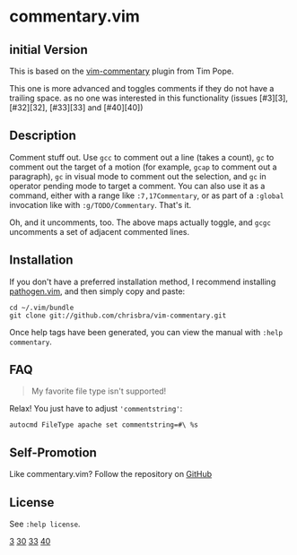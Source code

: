 # commentary.vim

## initial Version

This is based on the [vim-commentary](https://github.com/tpope/vim-pathogen)
plugin from Tim Pope.

This one is more advanced and toggles comments if they do not have a trailing space.
as no one was interested in this functionality (issues [#3][3], [#32][32], [#33][33] and [#40][40])

## Description

Comment stuff out.  Use `gcc` to comment out a line (takes a count),
`gc` to comment out the target of a motion (for example, `gcap` to
comment out a paragraph), `gc` in visual mode to comment out the selection,
and `gc` in operator pending mode to target a comment.  You can also use
it as a command, either with a range like `:7,17Commentary`, or as part of a
`:global` invocation like with `:g/TODO/Commentary`. That's it.

Oh, and it uncomments, too.  The above maps actually toggle, and `gcgc`
uncomments a set of adjacent commented lines.

## Installation

If you don't have a preferred installation method, I recommend
installing [pathogen.vim](https://github.com/tpope/vim-pathogen), and
then simply copy and paste:

    cd ~/.vim/bundle
    git clone git://github.com/chrisbra/vim-commentary.git

Once help tags have been generated, you can view the manual with
`:help commentary`.

## FAQ

> My favorite file type isn't supported!

Relax!  You just have to adjust `'commentstring'`:

    autocmd FileType apache set commentstring=#\ %s

## Self-Promotion

Like commentary.vim? Follow the repository on
[GitHub](https://github.com/chrisbra/vim-commentary)

## License

See `:help license`.

[3](https://github.com/tpope/vim-commentary/issues/3)
[30](https://github.com/tpope/vim-commentary/issues/30)
[33](https://github.com/tpope/vim-commentary/issues/33)
[40](https://github.com/tpope/vim-commentary/issues/40)
